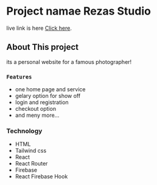 # Project namae Rezas Studio 

live link is here  [Click here](https://github.com/facebook/create-react-app).

## About This project 

its a personal website for a famous photographer!

### `Features `

* one home page and service 
* gelary option for show off 
* login and registration 
* checkout option 
* and meny more...

### Technology

* HTML
* Tailwind css
* React
* React Router
* Firebase 
* React Firebase Hook 
